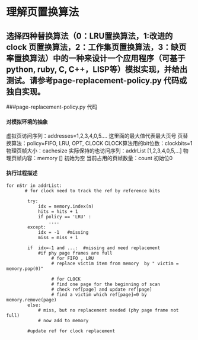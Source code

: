 # 理解页置换算法
## 选择四种替换算法（0：LRU置换算法，1:改进的clock 页置换算法，2：工作集页置换算法，3：缺页率置换算法）中的一种来设计一个应用程序（可基于python, ruby, C, C++，LISP等）模拟实现，并给出测试。请参考page-replacement-policy.py 代码或独自实现。

###page-replacement-policy.py 代码

#### 对模拟环境的抽象

虚拟页访问序列：addresses=1,2,3,4,0,5....    这里面的最大值代表最大页号
页替换算法：policy=FIFO, LRU, OPT, CLOCK
CLOCK算法用的bit位数：clockbits=1
物理页帧大小：cachesize
实际保持的也访问序列：addrList [1,2,3,4,0,5,...]
物理页帧内容：memory [] 初始为空
当前占用的页帧数量：count  初始位0

#### 执行过程描述


```
for nStr in addrList:
       # for clock need to track the ref by reference bits
 
    	try:
			idx = memory.index(n)
			hits = hits + 1
			if policy == 'LRU' :
			    ....
		except:
	        idx = -1   #missing
            miss = miss + 1	
         
        if  idx=-1 and ...:  #missing and need replacement
         	#if phy page frames are full
         	     # for FIFO , LRU
              	 # replace victim item from memory  by " victim = memory.pop(0)" 
               
                 # for CLOCK
                 # find one page for the beginning of scan
                 # check ref[page] and update ref[page] 	 
                 # find a victim which ref[page]=0 by  memory.remove(page)
        else:
            # miss, but no replacement needed (phy page frame not full)
            # now add to memory         
            
        #update ref for clock replacement
```
